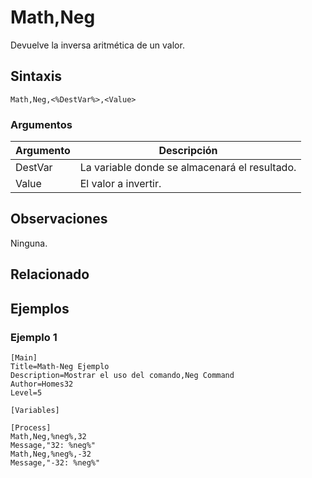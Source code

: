 # Math,Neg

Devuelve la inversa aritmética de un valor.

## Sintaxis

```pebakery
Math,Neg,<%DestVar%>,<Value>
```

### Argumentos

| Argumento | Descripción |
| --- | --- |
| DestVar | La variable donde se almacenará el resultado. |
| Value | El valor a invertir. |

## Observaciones

Ninguna.

## Relacionado

## Ejemplos

### Ejemplo 1

```pebakery
[Main]
Title=Math-Neg Ejemplo
Description=Mostrar el uso del comando,Neg Command
Author=Homes32
Level=5

[Variables]

[Process]
Math,Neg,%neg%,32
Message,"32: %neg%"
Math,Neg,%neg%,-32
Message,"-32: %neg%"
```
